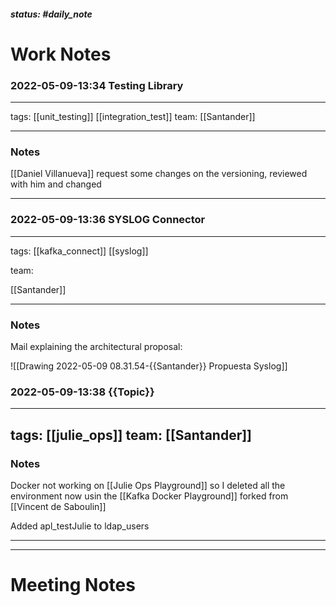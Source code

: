 ##### status: #daily_note 

# Work Notes



### 2022-05-09-13:34 Testing Library

---

tags:
[[unit_testing]] [[integration_test]]
team:
[[Santander]] 

---

### Notes

[[Daniel Villanueva]] request some changes on the versioning, reviewed with him and changed

---



### 2022-05-09-13:36 SYSLOG Connector

---

tags:
[[kafka_connect]] [[syslog]]

team:

[[Santander]] 

---
### Notes

Mail explaining the architectural proposal:

![[Drawing 2022-05-09 08.31.54-{{Santander}} Propuesta Syslog]]



### 2022-05-09-13:38 {{Topic}}

---

tags:
[[julie_ops]]
team:
[[Santander]]
---

### Notes

Docker not working on [[Julie Ops Playground]] so I deleted all the environment now usin the [[Kafka Docker Playground]] forked from [[Vincent de Saboulin]]

Added apl_testJulie to ldap_users




---
---
# Meeting Notes
